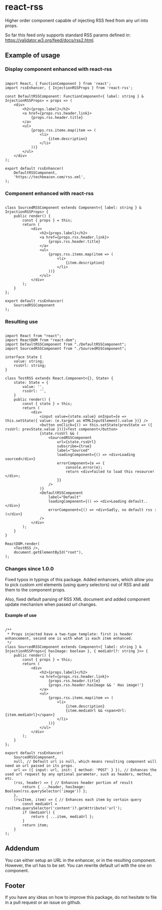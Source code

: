 # react-rss

Higher order component capable of injecting RSS feed from any url into props.


So far this feed only supports standard RSS params defined in: https://validator.w3.org/feed/docs/rss2.html.

## Example of usage

### Display component enhanced with react-rss

```JSX

import React, { FunctionComponent } from 'react';
import rssEnhancer, { InjectionRSSProps } from 'react-rss';

const DefaultRSSComponent: FunctionComponent<{ label: string } & InjectionRSSProps> = props => (
    <div>
        <h2>{props.label}</h2>
        <a href={props.rss.header.link}>
            {props.rss.header.title}
        </a>
        <ul>
            {props.rss.items.map(item => (
                <li>
                    {item.description}
                </li>
            ))}
        </ul>
    </div>
);

export default rssEnhancer(
    DefaultRSSComponent,
    'https://techbeacon.com/rss.xml',
);

```

### Component enhanced with react-rss

```JSX

class SourcedRSSComponent extends Component<{ label: string } & InjectionRSSProps> {
    public render() {
        const { props } = this;
        return (
            <div>
                <h2>{props.label}</h2>
                <a href={props.rss.header.link}>
                    {props.rss.header.title}
                </a>
                <ul>
                    {props.rss.items.map(item => (
                        <li>
                            {item.description}
                        </li>
                    ))}
                </ul>
            </div>
        );
    }
};

export default rssEnhancer(
    SourcedRSSComponent
);

```

### Resulting use

```JSX

import React from "react";
import ReactDOM from "react-dom";
import DefaultRSSComponent from "./DefaultRSSComponent";
import SourcedRSSComponent from "./SourcedRSSComponent";

interface State {
    value: string;
    rssUrl: string;
}

class TestRSS extends React.Component<{}, State> {
    state: State = {
        value: '',
        rssUrl: '',
    }
    public render() {
        const { state } = this;
        return (
            <div>
                <input value={state.value} onInput={e => this.setState({ value: (e.target as HTMLInputElement).value })} />
                <button onClick={() => this.setState(prevState => ({ rssUrl: prevState.value }))}>Test component</button>
                {state.rssUrl && (
                    <SourcedRSSComponent
                        url={state.rssUrl}
                        subscribe={true}
                        label="Sourced"
                        loadingComponent={() => <div>Loading sourced</div>}
                        errorComponent={e => {
                            console.error(e);
                            return <div>Failed to load this resource!</div>;
                        }}
                    />
                )}
                <DefaultRSSComponent
                    label="Default"
                    loadingComponent={() => <div>Loading default..</div>}
                    errorComponent={() => <div>Sadly, no default rss :(</div>}
                />
            </div>
        );
    }
}

ReactDOM.render(
    <TestRSS />,
    document.getElementById("root"),
);

```

### Changes since 1.0.0

Fixed typos in typings of this package. Added enhancers, which allow you to pick custom xml elements (using query selectors) out of RSS and add them to the component props.


Also, fixed default parsing of RSS XML document and added component update mechanism when passed url changes.

#### Example of use

```JSX

/**
 * Props injected have a two-type template: first is header enhancement, second one is with what is each item enhanced.
 */
class SourcedRSSComponent extends Component<{ label: string } & InjectionRSSProps<{ hasImage: boolean }, { mediaUrl?: string }>> {
    public render() {
        const { props } = this;
        return (
            <div>
                <h2>{props.label}</h2>
                <a href={props.rss.header.link}>
                    {props.rss.header.title}
                    {props.rss.header.hasImage && ' Has image!'}
                </a>
                <ul>
                    {props.rss.items.map(item => (
                        <li>
                            {item.description}
                            {item.mediaUrl && <span>Url: {item.mediaUrl}</span>}
                        </li>
                    ))}
                </ul>
            </div>
        );
    }
};

export default rssEnhancer(
    SourcedRSSComponent,
    null, // Default url is null, which means resulting component will need an url passed in its props.
    url => ({ input: url, init: { method: 'POST' } }), // Enhances the used url request by any optional parameter, such as headers, method, etc.
    (rss, header) => { // Enhances header portion of result
        return { ...header, hasImage: Boolean(rss.querySelector('image')) };
    },
    (rssItem, item) => { // Enhances each item by certain query
        const mediaUrl = rssItem.querySelector('content')?.getAttribute('url');
        if (mediaUrl) {
            return { ...item, mediaUrl };
        }
        return item;
    }
);

```

## Addendum

You can either setup an URL in the enhancer, or in the resulting component. However, the url has to be set. You can rewrite default url with the one on component.

## Footer

If you have any ideas on how to improve this package, do not hesitate to file in a pull request or an issue on github.

